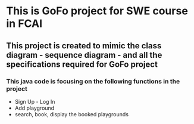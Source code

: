 # This is GoFo project for SWE course in FCAI
## This project is created to mimic the class diagram - sequence diagram - and all the specifications required for GoFo project
### This java code is focusing on the following functions in the project 
* Sign Up - Log In
* Add playground
* search, book, display the booked playgrounds
